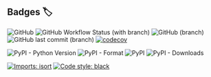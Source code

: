 ## Badges 🏷
![GitHub](https://img.shields.io/github/license/Kostiantyn-Salnykov/bankid_asyncio)
![GitHub Workflow Status (with branch)](https://img.shields.io/github/actions/workflow/status/Kostiantyn-Salnykov/bankid_asyncio/python-package.yml?branch=main)
![GitHub (branch)](https://img.shields.io/badge/branch-main-brightgreen)
![GitHub last commit (branch)](https://img.shields.io/github/last-commit/Kostiantyn-Salnykov/bankid_asyncio/main)
[![codecov](https://codecov.io/gh/Kostiantyn-Salnykov/bankid_asyncio/branch/main/graph/badge.svg?token=F4XO2O9DXY)](https://codecov.io/gh/Kostiantyn-Salnykov/bankid_asyncio)

![PyPI - Python Version](https://img.shields.io/pypi/pyversions/bankid-asyncio)
![PyPI - Format](https://img.shields.io/pypi/format/bankid-asyncio)
![PyPI](https://img.shields.io/pypi/v/bankid-asyncio)
![PyPI - Downloads](https://img.shields.io/pypi/dm/bankid-asyncio)

[![Imports: isort](https://img.shields.io/badge/%20imports-isort-%231674b1?style=flat&labelColor=ef8336)](https://pycqa.github.io/isort/)
[![Code style: black](https://img.shields.io/badge/code%20style-black-000000?style=flat)](https://github.com/psf/black)
